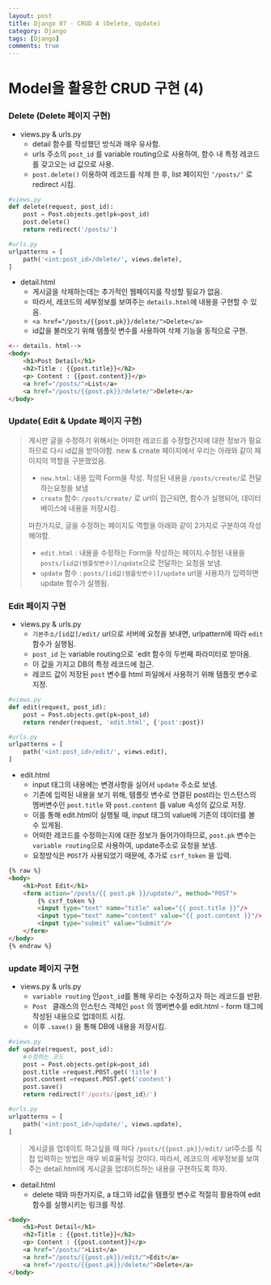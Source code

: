 ```yaml
---
layout: post
title: Django 07 - CRUD 4 (Delete, Update)
category: Django
tags: [Django]
comments: true
---
```






# Model을 활용한 CRUD 구현 (4)

### Delete (Delete 페이지 구현)

- views.py & urls.py
  - detail 함수를 작성했던 방식과 매우 유사함. 
  - urls 주소의 `post_id` 를 variable routing으로 사용하여, 함수 내 특정 레코드를 갖고오는 id 값으로 사용.
  - `post.delete()`  이용하여 레코드를 삭제 한 후,  list 페이지인 `‘/posts/’` 로 redirect 시킴.

```python
#views.py
def delete(request, post_id):
    post = Post.objects.get(pk=post_id)
    post.delete()
    return redirect('/posts/')

#urls.py
urlpatterns = [
    path('<int:post_id>/delete/', views.delete),
]
```

- detail.html
  - 게시글을 삭제하는데는 추가적인 웹페이지를 작성할 필요가 없음. 
  - 따라서,  레코드의 세부정보를 보여주는 `details.html`에 내용을 구현할 수 있음.
  - `<a href="/posts/{{post.pk}}/delete/">Delete</a>`
  -  id값을 불러오기 위해 템플릿 변수를 사용하여 삭제 기능을 동적으로 구현.

```html
<-- details. html-->
<body>
    <h1>Post Detail</h1>
    <h2>Title : {{post.title}}</h2>
    <p> Content : {{post.content}}</p>
    <a href="/posts/">List</a>
    <a href="/posts/{{post.pk}}/delete/">Delete</a>
</body>    
```



### Update(	Edit & Update 페이지 구현)

> 게시판 글을 수정하기 위해서는 어떠한 레코드를 수정할건지에 대한 정보가 필요하므로 다시 id값을 받아야함. 
> new & create 페이지에서 우리는 아래와 같이 페이지의 역할을 구분했었음.
>
> - `new.html`: 내용 입력 Form을 작성. 작성된 내용을 `/posts/create/`로 전달하는요청을 보냄
> - `create` 함수: `/posts/create/` 로 url이 접근되면, 함수가 실행되어, 데이터베이스에 내용을 저장시킴.
>
> 마찬가지로, 글을 수정하는 페이지도 역할을 아래와 같이 2가지로 구분하여 작성해야함.
> - `edit.html` : 내용을 수정하는 Form을 작성하는 페이지.수정된 내용을 `posts/[id값(템플릿변수)]/update`으로 전달하는 요청을 보냄. 
> - `update` 함수 : `posts/[id값(템플릿변수)]/update` url을 사용자가 입력하면 update 함수가 실행됨.



### Edit 페이지 구현

- views.py & urls.py
  -  `기본주소/[id값]/edit/` url으로 서버에 요청을 보내면, urlpattern에 따라 `edit` 함수가 실행됨. 
  - `post_id` 는 variable routing으로 `edit 함수의 두번째 파라미터로 받아옴.
  - 이 값을 가지고 DB의 특정 레코드에 접근. 
  - 레코드 값이 저장된 `post` 변수를 html 파일에서 사용하기 위해 템플릿 변수로 지정.

```python
#views.py
def edit(request, post_id):
    post = Post.objects.get(pk=post_id)
    return render(request, 'edit.html', {'post':post})

#urls.py
urlpatterns = [
    path('<int:post_id>/edit/', views.edit),
]
```



- edit.html
  - input 태그의 내용에는 변경사항을 실어서 `update`  주소로 보냄.
  - 기존에 입력된 내용을 보기 위해, 템플릿 변수로 연결된 post라는 인스턴스의 멤버변수인 `post.title` 와 `post.content` 를  value 속성의 값으로 저장.
  - 이를 통해 edit.html이 실행될 때, input 태그의 value에 기존의 데이터를 볼 수 있게됨.
  - 어떠한 레코드를 수정하는지에 대한 정보가 들어가야하므로, `post.pk`  변수는 `variable routing`으로 사용하여, update주소로 요청을 보냄.
  - 요청방식은 `POST`가 사용되었기 때문에, 추가로 `csrf_token` 을 입력.

```html
{% raw %}
<body>
    <h1>Post Edit</h1>
    <form action="/posts/{{ post.pk }}/update/", method="POST">
        {% csrf_token %}
        <input type="text" name="title" value="{{ post.title }}"/>
        <input type="text" name="content" value="{{ post.content }}"/>
        <input type="submit" value="Submit"/>
    </form>
</body>
{% endraw %}
```



### update 페이지 구현

- views.py & urls.py
  - `variable routing` 인`post_id`를 통해 우리는 수정하고자 하는 레코드를 반환.
  - `Post ` 클래스의 인스턴스 객체인 `post` 의 멤버변수를 edit.html  - form 태그에 작성된 내용으로 업데이트 시킴.
  - 이후 `.save()` 을 통해 DB에 내용을 저장시킴.

```python
#views.py
def update(request, post_id):
    #수정하는 코드
    post = Post.objects.get(pk=post_id)
    post.title =request.POST.get('title')
    post.content =request.POST.get('content')
    post.save()
    return redirect(f'/posts/{post_id}/')

#urls.py
urlpatterns = [
    path('<int:post_id>/update/', views.update),
]
```



> 게시글을 업데이트 하고싶을 때 마다  `/posts/{{post.pk}}/edit/` url주소를 직접 입력하는 방법은 매우 비효율적일 것이다. 따라서, 레코드의 세부정보를 보여주는 detail.html에  게시글을 업데이트하는 내용을 구현하도록 하자.

- detail.html
  - delete 때와 마찬가지로, a 태그와 id값을 템플릿 변수로 적절히 활용하여 edit 함수를 실행시키는 링크를 작성.

```html
<body>
    <h1>Post Detail</h1>
    <h2>Title : {{post.title}}</h2>
    <p> Content : {{post.content}}</p>
    <a href="/posts/">List</a>
    <a href="/posts/{{post.pk}}/edit/">Edit</a>
    <a href="/posts/{{post.pk}}/delete/">Delete</a>
</body>    
```

